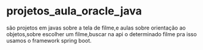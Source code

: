 # projetos_aula_oracle_java
são projetos em javas sobre a tela de filme,e aulas sobre orientação ao objetos,sobre escolher um filme,buscar na api o determinado filme pra isso usamos o framework spring boot.
